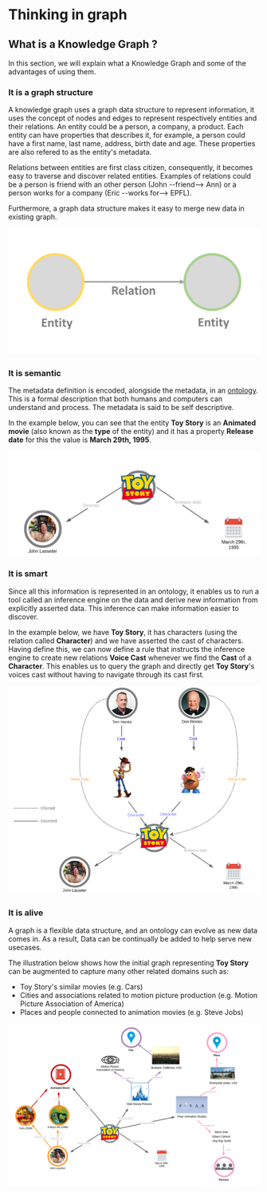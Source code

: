 # Thinking in graph

## What is a Knowledge Graph ?

In this section, we will explain what a Knowledge Graph and some of the advantages of using them.

### It is a graph structure

 A knowledge graph uses a graph data structure to represent information, it uses the concept of nodes and edges to
represent respectively entities and their relations. An entity could be a person, a company, a product. Each entity can
have properties that describes it, for example, a person could have a first name, last name, address, birth date  and
age. These properties are also refered to as the entity's metadata.

 Relations between entities are first class citizen, consequently, it becomes easy to traverse and discover related
entities. Examples of relations could be a person is friend with an other person (John --friend--> Ann)  or a person works
for a company (Eric --works for--> EPFL).

 Furthermore, a graph data structure makes it easy to merge new data in existing graph.

 ![Graph Structure](./assets/kg-entity_relation.png)

### It is semantic

 The metadata definition is encoded, alongside the metadata, in an
[ontology][1]. This is a formal description that both humans
and computers can understand and process. The metadata is said to be self descriptive.

 In the example below, you can see that the entity **Toy Story** is an **Animated movie** (also known as the **type** of the entity)
and it has a property **Release date** for this the value is **March 29th, 1995**.

 ![Graph Structure](./assets/kg-structure0.png)

 [1]: https://en.wikipedia.org/wiki/Ontology_(information_science)


### It is smart

 Since all this information is represented in an ontology, it enables us to run a tool called an inference engine on
the data and derive new information from explicitly asserted data. This inference can make information easier to
discover.
 
 In the example below, we have **Toy Story**, it has characters (using the relation called **Character**) and we have asserted the cast of characters. Having define this, we can now define a rule that instructs the inference engine to create
new relations **Voice Cast** whenever we find the **Cast** of a **Character**. This enables us to query the graph
and directly get **Toy Story**'s voices cast without having to navigate through its cast first.

 ![Graph Structure](./assets/kg_inferred-relation.png)


### It is alive

 A graph is a flexible data structure, and an ontology can evolve as new data comes in. As a result, Data can be
continually be added to help serve new usecases.

 The illustration below shows how the initial graph representing **Toy Story** can be augmented to capture many other related
domains such as:

 - Toy Story's similar movies (e.g. Cars)
 - Cities and associations related to motion picture production (e.g. Motion Picture Association of America)
 - Places and people connected to animation movies (e.g. Steve Jobs)


 ![Graph Structure](./assets/kg_alive-structure0.png)
